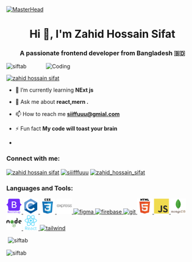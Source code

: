 [![MasterHead](https://media.licdn.com/dms/image/D5616AQHhtw19sNHx3w/profile-displaybackgroundimage-shrink_200_800/0/1687238599992?e=2147483647&v=beta&t=JlpBZnwgI-lClKHjjI2pDFznQXF6jg-IOnniJqU1KMI)](https://rishavchanda.io)
<h1 align="center">Hi 👋, I'm Zahid Hossain Sifat</h1>
<h3 align="center">A passionate frontend developer from Bangladesh 🇧🇩</h3>
<img align="right" alt="Coding" width="400" src="https://camo.githubusercontent.com/4731830c5b68469804a600bb6034a888465dc49deb9c8e8fc6e068fba0cd0d50/68747470733a2f2f74342e667463646e2e6e65742f6a70672f30332f31332f34302f34352f3336305f465f3331333430343534315f6539595a33706874366f45456b4d5875687854626f71584132423253684e6e432e6a7067">
<p align="left"> <img src="https://komarev.com/ghpvc/?username=siftab&label=Profile%20views&color=0e75b6&style=flat" alt="siftab" /> </p>

<p align="left"> <a href="https://twitter.com/zahid hossain sifat" target="blank"><img src="https://img.shields.io/twitter/follow/zahid hossain sifat?logo=twitter&style=for-the-badge" alt="zahid hossain sifat" /></a> </p>

- 🌱 I’m currently learning **NExt js**

- 💬 Ask me about **react,mern .**

- 📫 How to reach me **siiffuuu@gmial.com**

- ⚡ Fun fact **My code will toast your brain**
- 

<h3 align="left">Connect with me:</h3>
<p align="left">
<a href="https://twitter.com/zahid hossain sifat" target="blank"><img align="center" src="https://raw.githubusercontent.com/rahuldkjain/github-profile-readme-generator/master/src/images/icons/Social/twitter.svg" alt="zahid hossain sifat" height="30" width="40" /></a>
<a href="https://fb.com/siiifffuuu" target="blank"><img align="center" src="https://raw.githubusercontent.com/rahuldkjain/github-profile-readme-generator/master/src/images/icons/Social/facebook.svg" alt="siiifffuuu" height="30" width="40" /></a>
<a href="https://instagram.com/zahid_hossain_sifat" target="blank"><img align="center" src="https://raw.githubusercontent.com/rahuldkjain/github-profile-readme-generator/master/src/images/icons/Social/instagram.svg" alt="zahid_hossain_sifat" height="30" width="40" /></a>
</p>

<h3 align="left">Languages and Tools:</h3>
<p align="left"> <a href="https://getbootstrap.com" target="_blank" rel="noreferrer"> <img src="https://raw.githubusercontent.com/devicons/devicon/master/icons/bootstrap/bootstrap-plain-wordmark.svg" alt="bootstrap" width="40" height="40"/> </a> <a href="https://www.cprogramming.com/" target="_blank" rel="noreferrer"> <img src="https://raw.githubusercontent.com/devicons/devicon/master/icons/c/c-original.svg" alt="c" width="40" height="40"/> </a> <a href="https://www.w3schools.com/css/" target="_blank" rel="noreferrer"> <img src="https://raw.githubusercontent.com/devicons/devicon/master/icons/css3/css3-original-wordmark.svg" alt="css3" width="40" height="40"/> </a> <a href="https://expressjs.com" target="_blank" rel="noreferrer"> <img src="https://raw.githubusercontent.com/devicons/devicon/master/icons/express/express-original-wordmark.svg" alt="express" width="40" height="40"/> </a> <a href="https://www.figma.com/" target="_blank" rel="noreferrer"> <img src="https://www.vectorlogo.zone/logos/figma/figma-icon.svg" alt="figma" width="40" height="40"/> </a> <a href="https://firebase.google.com/" target="_blank" rel="noreferrer"> <img src="https://www.vectorlogo.zone/logos/firebase/firebase-icon.svg" alt="firebase" width="40" height="40"/> </a> <a href="https://git-scm.com/" target="_blank" rel="noreferrer"> <img src="https://www.vectorlogo.zone/logos/git-scm/git-scm-icon.svg" alt="git" width="40" height="40"/> </a> <a href="https://www.w3.org/html/" target="_blank" rel="noreferrer"> <img src="https://raw.githubusercontent.com/devicons/devicon/master/icons/html5/html5-original-wordmark.svg" alt="html5" width="40" height="40"/> </a> <a href="https://developer.mozilla.org/en-US/docs/Web/JavaScript" target="_blank" rel="noreferrer"> <img src="https://raw.githubusercontent.com/devicons/devicon/master/icons/javascript/javascript-original.svg" alt="javascript" width="40" height="40"/> </a> <a href="https://www.mongodb.com/" target="_blank" rel="noreferrer"> <img src="https://raw.githubusercontent.com/devicons/devicon/master/icons/mongodb/mongodb-original-wordmark.svg" alt="mongodb" width="40" height="40"/> </a> <a href="https://nodejs.org" target="_blank" rel="noreferrer"> <img src="https://raw.githubusercontent.com/devicons/devicon/master/icons/nodejs/nodejs-original-wordmark.svg" alt="nodejs" width="40" height="40"/> </a> <a href="https://reactjs.org/" target="_blank" rel="noreferrer"> <img src="https://raw.githubusercontent.com/devicons/devicon/master/icons/react/react-original-wordmark.svg" alt="react" width="40" height="40"/> </a> <a href="https://tailwindcss.com/" target="_blank" rel="noreferrer"> <img src="https://www.vectorlogo.zone/logos/tailwindcss/tailwindcss-icon.svg" alt="tailwind" width="40" height="40"/> </a> </p>

<p>&nbsp;<img align="center" src="https://github-readme-stats.vercel.app/api?username=siftab&show_icons=true&locale=en" alt="siftab" /></p>

<p><img align="center" src="https://github-readme-streak-stats.herokuapp.com/?user=siftab&" alt="siftab" /></p>
